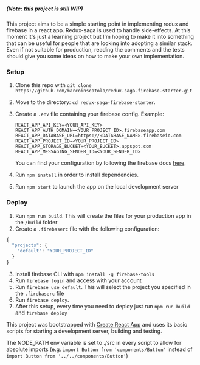 ##### (Note: this project is still WIP)
This project aims to be a simple starting point in implementing redux and firebase in a react app. Redux-saga is used to handle side-effects.
At this moment it's just a learning project but I'm hoping to make it into something that can be useful for people that are looking into adopting a similar stack.
Even if not suitable for production, reading the comments and the tests should give you some ideas on how to make your own implementation.

### Setup
1. Clone this repo with `git clone https://github.com/marcoinscatola/redux-saga-firebase-starter.git`
2. Move to the directory: `cd redux-saga-firebase-starter`.
3. Create a `.env` file containing your firebase config. Example:
    ```
    REACT_APP_API_KEY=<YOUR_API_KEY>
    REACT_APP_AUTH_DOMAIN=<YOUR_PROJECT_ID>.firebaseapp.com
    REACT_APP_DATABASE_URL=https://<DATABASE_NAME>.firebaseio.com
    REACT_APP_PROJECT_ID=<YOUR_PROJECT_ID>
    REACT_APP_STORAGE_BUCKET=<YOUR_BUCKET>.appspot.com
    REACT_APP_MESSAGING_SENDER_ID=<YOUR_SENDER_ID>
    ```
    You can find your configuration by following the firebase docs [here](https://firebase.google.com/docs/web/setup).
4. Run `npm install` in order to install dependencies.

5. Run `npm start` to launch the app on the local development server

### Deploy
1. Run `npm run build`. This will create the files for your production app in the `/build` folder
2. Create a `.firebaserc` file with the following configuration:
```js
{
  "projects": {
    "default": "YOUR_PROJECT_ID"
  }
}
```
3. Install firebase CLI with `npm install -g firebase-tools`
4. Run `firebase login` and access with your account
5. Run `firebase use default`. This will select the project you specified in the `.firebaserc` file
6. Run `firebase deploy`.
7. After this setup, every time you need to deploy just run `npm run build` and `firebase deploy`

This project was bootstrapped with [Create React App](https://github.com/facebookincubator/create-react-app) and uses its basic scripts for starting a development server, building and testing.

The NODE_PATH env variable is set to ./src in every script to allow for absolute imports (e.g. ```import Button from 'components/Button'``` instead of ```import Button from '../../components/Button'```)
